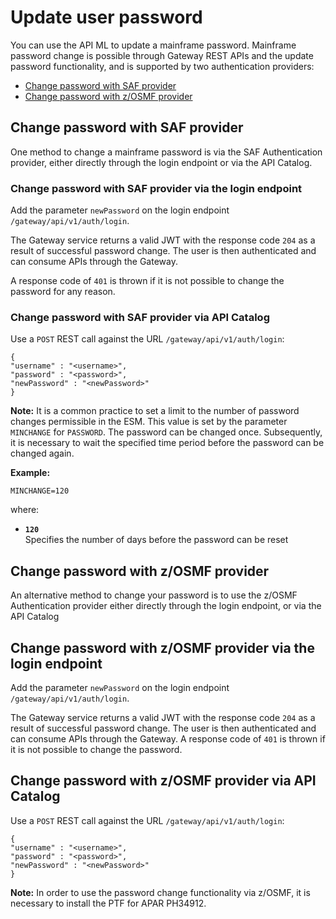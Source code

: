 # Update user password

You can use the API ML to update a mainframe password. Mainframe password change is possible through Gateway REST APIs and the update password functionality, and is supported by two authentication providers:

* [Change password with SAF provider](#change-password-with-saf-provider)
* [Change password with z/OSMF provider](#change-password-with-zosmf-provider)


## Change password with SAF provider

One method to change a mainframe password is via the SAF Authentication provider, either directly through the login endpoint or via the API Catalog.  

### Change password with SAF provider via the login endpoint

Add the parameter `newPassword` on the login endpoint `/gateway/api/v1/auth/login`. 

The Gateway service returns a valid JWT with the response code `204` as a result of successful password change. The user is then authenticated and can consume APIs through the Gateway. 

A response code of `401` is thrown if it is not possible to change the password for any reason.

### Change password with SAF provider via API Catalog

Use a `POST` REST call against the URL `/gateway/api/v1/auth/login`:

 ```
 {
 "username" : "<username>",
 "password" : "<password>",
 "newPassword" : "<newPassword>"
}
```

**Note:**
It is a common practice to set a limit to the number of password changes permissible in the ESM. This value is set by the parameter `MINCHANGE` for `PASSWORD`. The password can be changed once. Subsequently, it is necessary to wait the specified time period before the password can be changed again.

**Example:**

`MINCHANGE=120`

where:

* **`120`**  
Specifies the number of days before the password can be reset

## Change password with z/OSMF provider 

An alternative method to change your password is to use the z/OSMF Authentication provider either directly through the login endpoint, or via the API Catalog

## Change password with z/OSMF provider via the login endpoint 

Add the parameter `newPassword` on the login endpoint `/gateway/api/v1/auth/login`. 

The Gateway service returns a valid JWT with the response code `204` as a result of successful password change. The user is then authenticated and can consume APIs through the Gateway. A response code of `401` is thrown if it is not possible to change the password.

## Change password with z/OSMF provider via API Catalog

Use a `POST` REST call against the URL `/gateway/api/v1/auth/login`:

 ```
 {
 "username" : "<username>",
 "password" : "<password>",
 "newPassword" : "<newPassword>"
}
```

**Note:**
In order to use the password change functionality via z/OSMF, it is necessary to install the PTF for APAR PH34912.
